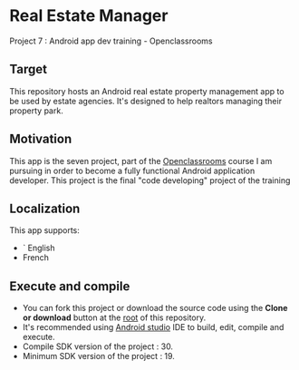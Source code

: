 # Real Estate Manager
Project 7 : Android app dev training - Openclassrooms

## Target
This repository hosts an Android real estate property management app to be used by estate agencies.
It's designed to help realtors managing their property park.

## Motivation
This app is the  seven project, part of the [Openclassrooms](https://openclassrooms.com/) course  I am pursuing in order to become a fully functional Android application developer.
This project is the final "code developing" project of the training 


## Localization
This app supports:
- `	English
-	French

## Execute and compile
- You can fork this project or download the source code using the **Clone or download** button at the [root]( https://github.com/byebyebabayaga/go4lunch) of this repository.
- It's recommended using [Android studio](https://developer.android.com/studio/) IDE to build, edit, compile and execute.
- Compile SDK version of the project : 30.
- Minimum SDK version of the project : 19.


